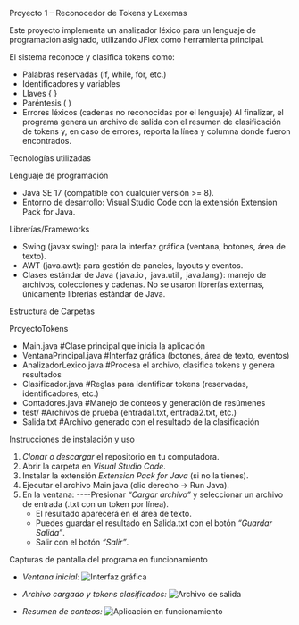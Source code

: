 Proyecto 1 – Reconocedor de Tokens y Lexemas

Este proyecto implementa un analizador léxico para un lenguaje de programación asignado, utilizando JFlex como herramienta principal.

El sistema reconoce y clasifica tokens como:
- Palabras reservadas (if, while, for, etc.)
- Identificadores y variables
- Llaves { }
- Paréntesis ( )
- Errores léxicos (cadenas no reconocidas por el lenguaje)
Al finalizar, el programa genera un archivo de salida con el resumen de clasificación de tokens y, en caso de errores, reporta la línea y columna donde fueron encontrados.

Tecnologías utilizadas

Lenguaje de programación

- Java SE 17 (compatible con cualquier versión >= 8).
- Entorno de desarrollo: Visual Studio Code con la extensión Extension Pack for Java.

Librerías/Frameworks
- Swing (javax.swing): para la interfaz gráfica (ventana, botones, área de texto).
- AWT (java.awt): para gestión de paneles, layouts y eventos.
- Clases estándar de Java (⁠ java.io ⁠, ⁠ java.util ⁠, ⁠ java.lang ⁠): manejo de archivos, colecciones y cadenas.
No se usaron librerías externas, únicamente librerías estándar de Java.

Estructura de Carpetas

ProyectoTokens

- Main.java #Clase principal que inicia la aplicación
- VentanaPrincipal.java #Interfaz gráfica (botones, área de texto, eventos)
- AnalizadorLexico.java #Procesa el archivo, clasifica tokens y genera resultados
- Clasificador.java #Reglas para identificar tokens (reservadas, identificadores, etc.)
- Contadores.java #Manejo de conteos y generación de resúmenes
- test/ #Archivos de prueba (entrada1.txt, entrada2.txt, etc.)
- Salida.txt #Archivo generado con el resultado de la clasificación

Instrucciones de instalación y uso
1. *Clonar o descargar* el repositorio en tu computadora.
2. Abrir la carpeta en *Visual Studio Code*.
3. Instalar la extensión *Extension Pack for Java* (si no la tienes).
4. Ejecutar el archivo Main.java (clic derecho → Run Java).
5. En la ventana:
----Presionar *“Cargar archivo”* y seleccionar un archivo de entrada (.txt con un token por línea).
   - El resultado aparecerá en el área de texto.
   - Puedes guardar el resultado en Salida.txt con el botón *“Guardar Salida”*.
   - Salir con el botón *“Salir”*.

Capturas de pantalla del programa en funcionamiento

- *Ventana inicial:*
  ![Interfaz gráfica](https://github.com/user-attachments/assets/0bf02964-ecff-4433-9eb9-8465c540f6ac)

- *Archivo cargado y tokens clasificados:*
  ![Archivo de salida](https://github.com/user-attachments/assets/c0e01632-6eb6-4d6a-985f-eff2db9d2961)
  
- *Resumen de conteos:*
  ![Aplicación en funcionamiento](https://github.com/user-attachments/assets/00f85f5f-b0e9-4fbd-9c28-174f5fb591d7)

